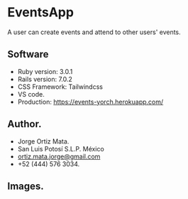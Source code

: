 # EventsApp

A user can create events and attend to other users' events.

## Software

* Ruby version: 3.0.1
* Rails version: 7.0.2
* CSS Framework: Tailwindcss
* VS code.
* Production: https://events-yorch.herokuapp.com/

## Author.

* Jorge Ortiz Mata.
* San Luis Potosí S.L.P. México
* ortiz.mata.jorge@gmail.com
* +52 (444) 576 3034.

## Images.